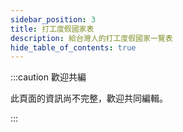 ```yaml
---
sidebar_position: 3
title: 打工度假國家表
description: 給台灣人的打工度假國家一覽表
hide_table_of_contents: true
---
```


:::caution 歡迎共編

此頁面的資訊尚不完整，歡迎共同編輯。

::: 